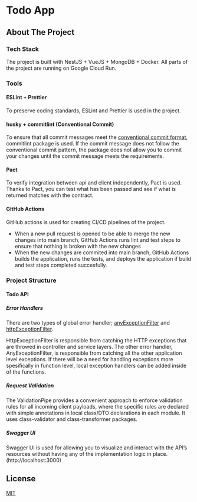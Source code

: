 # Todo App

## About The Project

### Tech Stack

The project is built with NestJS + VueJS + MongoDB + Docker. All parts of the project are running on Google Cloud Run.

### Tools

#### ESLint + Prettier

To preserve coding standards, ESLint and Prettier is used in the project.

#### husky + commitlint (Conventional Commit)

To ensure that all commit messages meet the [conventional commit format](https://conventionalcommits.org/), commitlint package is used. If the commit message does not follow the conventional commit pattern, the package does not allow you to commit your changes until the commit message meets the requirements.

#### Pact

To verify integration between api and client independently, Pact is used. Thanks to Pact, you can test what has been passed and see if what is returned matches with the contract.

#### GitHub Actions

GitHub actions is used for creating CI/CD pipelines of the project.

- When a new pull request is opened to be able to merge the new changes into main branch, GitHub Actions runs lint and test steps to ensure that nothing is broken with the new changes
- When the new changes are commited into main branch, GitHub Actions builds the application, runs the tests, and deploys the application if build and test steps completed succesfully.

### Project Structure

#### Todo API

##### Error Handlers

There are two types of global error handler; [anyExceptionFilter](/api/src/filters/anyException.filter.ts) and [httpExceptionFilter](/api/src/filters/httpException.filter.ts).

HttpExceptionFilter is responsible from catching the HTTP exceptions that are throwed in controller and service layers. The other error handler, AnyExceptionFilter, is responsible from catching all the other application level exceptions. If there will be a need for handling exceptions more spesifically in function level, local exception handlers can be added inside of the functions.

##### Request Validation

The ValidationPipe provides a convenient approach to enforce validation rules for all incoming client payloads, where the specific rules are declared with simple annotations in local class/DTO declarations in each module. It uses class-validator and class-transformer packages.

##### Swagger UI

Swagger UI is used for allowing you to visualize and interact with the API’s resources without having any of the implementation logic in place. (http://localhost:3000)

## License

[MIT](LICENSE)
